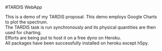 #TARDIS WebApp

This is a demo of my TARDIS proposal. This demo employs Google Charts to plot the spectrum.  
The TARDIS task is run synchronously and its physical quantities are then used for charting.  
Efforts are being put to host it on a free dyno on Heroku.  
All packages have been successfully installed on heroku except h5py.  